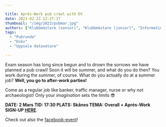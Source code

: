 ```yaml
---

title: Aprés-Work pub crawl with DV
date: 2023-02-23 12:27:17
thumbnail: "/img/2023/pubmar.jpg"
authors: ["Klubbmästare (senior)", "Klubbmästare (junior)", "Informationsansvarig"]
tags: 
  - "Pubrunda"
  - "Dvkv"
  - "Uppsala datavetare"

---
```

Exam season has long since begun and to drown the sorrows we have planned a pub crawl!
Soon it will be summer, and what do you do then? You work during the summer, of course. What do you actually do at a summer job? **Well, you go to after-work parties!**

Come as a regular job like banker, traffic manager, nurse or why not archaeologist! Only your *imagination* sets the limits 😎

**DATE: 2 Mars
TID: 17:30
PLATS: Skånes
TEMA: Overall + Aprés-Work
SIGN-UP [HERE](https://forms.gle/zZk5j5HvF23wMn4M8)**.

Check out also the [facebook-event](https://www.facebook.com/events/1400511117386268/?acontext=%7B%22source%22%3A%2229%22%2C%22ref_notif_type%22%3A%22event_profile_plus_create%22%2C%22action_history%22%3A%22null%22%7D&notif_id=1677149914379183&notif_t=event_profile_plus_create&ref=notif)!